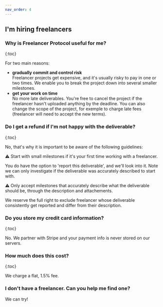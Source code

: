 ```yaml
---
nav_order: 4
---
```


## I'm hiring freelancers

### Why is Freelancer Protocol useful for me?

{:toc}

For two main reasons:

- **gradually commit and control risk**  
  Freelancer projects get expensive, and it's usually risky to pay in one or two times. We enable you to break the project down into several smaller milestones.
- **get your work on time**  
  No more late deliverables. You're free to cancel the project if the freelancer hasn't uploaded anything by the deadline. You can also change the scope of the project, for exemple to charge late fees (freelancer will need to accept the new terms).

### Do I get a refund if I'm not happy with the deliverable?

{:toc}

No, that's why it is important to be aware of the following guidelines:

⚠️ Start with small milestones if it's your first time working with a freelancer.

You do have the option to 'report this deliverable', and we'll look into it.
Note we can only investigate if the deliverable was accurately described to start with.

⚠️ Only accept milestones that accurately describe what the deliverable should be, through the description and attachements.

We reserve the full right to exclude freelancer whose deliverable consistently get reported and differ from their description.

<!-- > In the same way, a freelancer who uploads misleading demos of deliverables also faces exclusion. -->

<!-- We can only investigate a complaint if the milestone was properly describe to start with.

To help us look into complaints, please make sure
When you do, we'll investigate and reserve the right to exclude any freelancer that consistently upload deliverables like this.

We can only take measure.

How big should I make the milestones ?
Depends on the kind of type of work, but usually 4-5 hours of freelancer's work is a minimum to start with.
Once you're comftorable with the -->

### Do you store my credit card information?

{:toc}

No. We partner with Stripe and your payment info is never stored on our servers.

### How much does this cost?

{:toc}

We charge a flat, 1.5% fee.

### I don't have a freelancer. Can you help me find one?

We can try!
